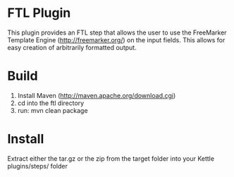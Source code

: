FTL Plugin
==============

This plugin provides an FTL step that allows the user to use the FreeMarker Template Engine (http://freemarker.org/) on the input fields.  This allows for easy creation of arbitrarily formatted output.

Build
==============

1. Install Maven (http://maven.apache.org/download.cgi)
2. cd into the ftl directory
3. run: mvn clean package

Install
==============

Extract either the tar.gz or the zip from the target folder into your Kettle plugins/steps/ folder

